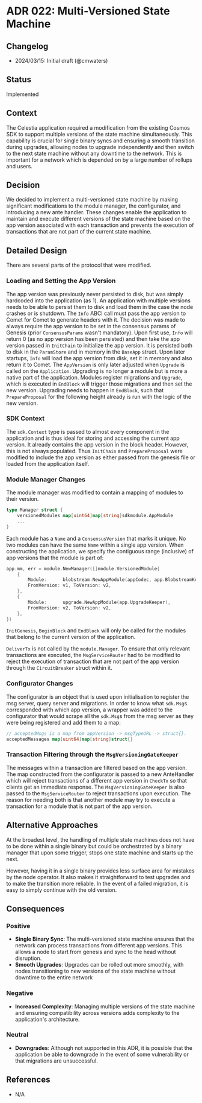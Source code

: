 # ADR 022: Multi-Versioned State Machine

## Changelog

- 2024/03/15: Initial draft (@cmwaters)

## Status

Implemented

## Context

The Celestia application required a modification from the existing Cosmos SDK to support multiple versions of the state machine simultaneously. This capability is crucial for single binary syncs and ensuring a smooth transition during upgrades, allowing nodes to upgrade independently and then switch to the next state machine without any downtime to the network. This is important for a network which is depended on by a large number of rollups and users.

## Decision

We decided to implement a multi-versioned state machine by making significant modifications to the module manager, the configurator, and introducing a new ante handler. These changes enable the application to maintain and execute different versions of the state machine based on the app version associated with each transaction and prevents the execution of transactions that are not part of the current state machine.

## Detailed Design

There are several parts of the protocol that were modified.

### Loading and Setting the App Version

The app version was previously never persisted to disk, but was simply hardcoded into the application (as 1). An application with multiple versions needs to be able to persist them to disk and load them in the case the node crashes or is shutdown. The `Info` ABCI call must pass the app version to Comet for Comet to generate headers with it. The decision was made to always require the app version to be set in the consensus params of Genesis (prior `ConsensusParams` wasn't mandatory). Upon first use, `Info` will return 0 (as no app version has been persisted) and then take the app version passed in `InitChain` to initialize the app version. It is persisted both to disk in the `ParamStore` and in memory in the `BaseApp` struct. Upon later startups, `Info` will load the app version from disk, set it in memory and also return it to Comet. The `AppVersion` is only later adjusted when `Upgrade` is called on the `Application`. Upgrading is no longer a module but is more a native part of the application. Modules register migrations and `Upgrade`, which is executed in `EndBlock` will trigger those migrations and then set the new version. Upgrading needs to happen in `EndBlock`, such that `PrepareProposal` for the following height already is run with the logic of the new version.

### SDK Context

The `sdk.Context` type is passed to almost every component in the application and is thus ideal for storing and accessing the current app version. It already contains the app version in the block header. However, this is not always populated. Thus `InitChain` and `PrepareProposal` were modified to include the app version as either passed from the genesis file or loaded from the application itself.

### Module Manager Changes

The module manager was modified to contain a mapping of modules to their version.

```go
type Manager struct {
    versionedModules map[uint64]map[string]sdkmodule.AppModule
    ...
}
```

Each module has a `Name` and a `ConsensusVersion` that marks it unique. No two modules can have the same `Name` within a single app version. When constructing the application, we specify the contiguous range (inclusive) of app versions that the module is part of:

```go
app.mm, err = module.NewManager([]module.VersionedModule{
    {
        Module:      blobstream.NewAppModule(appCodec, app.BlobstreamKeeper),
        FromVersion: v1, ToVersion: v2,
    },
    {
        Module:      upgrade.NewAppModule(app.UpgradeKeeper),
        FromVersion: v2, ToVersion: v2,
    },
})
```

`InitGenesis`, `BeginBlock` and `EndBlock` will only be called for the modules that belong to the current version of the application.

`DeliverTx` is not called by the `module.Manager`. To ensure that only relevant transactions are executed, the `MsgServiceRouter` had to be modified to reject the execution of transaction that are not part of the app version through the `CircuitBreaker` struct within it.

### Configurator Changes

The configurator is an object that is used upon initialisation to register the msg server, query server and migrations. In order to know what `sdk.Msg`s corresponded with which app version, a wrapper was added to the configurator that would scrape all the `sdk.Msg`s from the msg server as they were being registered and add them to a map:

```go
// acceptedMsgs is a map from appVersion -> msgTypeURL -> struct{}.
acceptedMessages map[uint64]map[string]struct{}
```

### Transaction Filtering through the `MsgVersioningGateKeeper`

The messages within a transaction are filtered based on the app version. The map constructed from the configurator is passed to a new AnteHandler which will reject transactions of a different app version in `CheckTx` so that clients get an immediate response. The `MsgVersioningGateKeeper` is also passed to the `MsgServiceRouter` to reject transactions upon execution. The reason for needing both is that another module may try to execute a transaction for a module that is not part of the app version.

## Alternative Approaches

At the broadest level, the handling of multiple state machines does not have to be done within a single binary but could be orchestrated by a binary manager that upon some trigger, stops one state machine and starts up the next.

However, having it in a single binary provides less surface area for mistakes by the node operator. It also makes it straightforward to test upgrades and to make the transition more reliable. In the event of a failed migration, it is easy to simply continue with the old version.

## Consequences

### Positive

- **Single Binary Sync**: The multi-versioned state machine ensures that the network can process transactions from different app versions. This allows a node to start from genesis and sync to the head without disruption.
- **Smooth Upgrades**: Upgrades can be rolled out more smoothly, with nodes transitioning to new versions of the state machine without downtime to the entire network

### Negative

- **Increased Complexity**: Managing multiple versions of the state machine and ensuring compatibility across versions adds complexity to the application's architecture.

### Neutral

- **Downgrades**: Although not supported in this ADR, it is possible that the application be able to downgrade in the event of some vulnerability or that migrations are unsuccessful.

## References

- N/A

